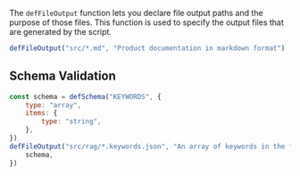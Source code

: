 
The `defFileOutput` function lets you declare file output paths and the purpose of those files. This function is used to specify the output files that are generated by the script.

```js
defFileOutput("src/*.md", "Product documentation in markdown format")
```

## Schema Validation

```js "schema"
const schema = defSchema("KEYWORDS", {
    type: "array",
    items: {
        type: "string",
    },
})
defFileOutput("src/rag/*.keywords.json", "An array of keywords in the file", {
    schema,
})
```
